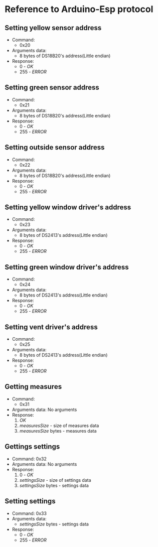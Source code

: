 # Reference to Arduino-Esp protocol

## Setting yellow sensor address
   * Command:
      * 0x20
   * Arguments data:
      * 8 bytes of DS18B20's address(Little endian)
   * Response:
      * 0      - _OK_
      * 255    - _ERROR_

## Setting green sensor address
   * Command:
      * 0x21
   * Arguments data:
      * 8 bytes of DS18B20's address(Little endian)
   * Response:
      * 0      -  _OK_
      * 255    - _ERROR_

## Setting outside sensor address
   * Command:
      * 0x22
   * Arguments data:
      * 8 bytes of DS18B20's address(Little endian)
   * Response:
      * 0      -  _OK_
      * 255    - _ERROR_

## Setting yellow window driver's address
   * Command:
      * 0x23
   * Arguments data:
      * 8 bytes of DS2413's address(Little endian)
   * Response:
      * 0      -  _OK_
      * 255    - _ERROR_

## Setting green window driver's address
   * Command:
      * 0x24
   * Arguments data:
      * 8 bytes of DS2413's address(Little endian)
   * Response:
      * 0      -  _OK_
      * 255    - _ERROR_

## Setting vent driver's address
   * Command:
      * 0x25
   * Arguments data:
      * 8 bytes of DS2413's address(Little endian)
   * Response:
      * 0      -  _OK_
      * 255    - _ERROR_

## Getting measures
   * Command:
      * 0x31
   * Arguments data:
      No arguments
   * Response:
      1) _OK_
      2) _measuresSize_ - size of measures data
      3) _measuresSize_ bytes - measures data

## Gettings settings
   * Command: 
      0x32
   * Arguments data:
      No arguments
   * Response:
      1) 0 - _OK_
      2) _settingsSize_ - size of settings data
      3) _settingsSize_ bytes - settings data

## Setting settings
   * Command:
      0x33
   * Arguments data:
      * _settingsSize_ bytes - settings data
   * Response:
      * 0 - _OK_
      * 255 - _ERROR_